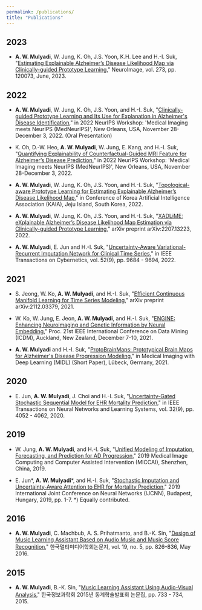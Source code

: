 ```yaml
---
permalink: /publications/
title: "Publications"
---
```

## 2023

- **A. W. Mulyadi**, W. Jung, K. Oh, J.S. Yoon, K.H. Lee and H.-I. Suk, "[Estimating Explainable Alzheimer’s Disease Likelihood Map via Clinically-guided Prototype Learning](https://doi.org/10.1016/j.neuroimage.2023.120073)," NeuroImage, vol. 273, pp. 120073, June, 2023.

## 2022

- **A. W. Mulyadi**, W. Jung, K. Oh, J.S. Yoon, and H.-I. Suk, "[Clinically-guided Prototype Learning and Its Use for Explanation in Alzheimer's Disease Identification](http://www.cse.cuhk.edu.hk/~qdou/public/medneurips2022/22.pdf)," in 2022 NeurIPS Workshop: 'Medical Imaging meets NeurIPS (MedNeurIPS)', New Orleans, USA, November 28-December 3, 2022. (Oral Presentation)

- K. Oh, D.-W. Heo, **A. W. Mulyadi**, W. Jung, E. Kang, and H.-I. Suk, "[Quantifying Explainability of Counterfactual-Guided MRI Feature for Alzheimer’s Disease Prediction](http://www.cse.cuhk.edu.hk/~qdou/public/medneurips2022/80.pdf)," in 2022 NeurIPS Workshop: 'Medical Imaging meets NeurIPS (MedNeurIPS)', New Orleans, USA, November 28-December 3, 2022.

- **A. W. Mulyadi**, W. Jung, K. Oh, J.S. Yoon, and H.-I. Suk, "[Topological-aware Prototype Learning for Estimating Explainable Alzheimer’s Disease Likelihood Map](-)," in Conference of Korea Artificial Intelligence Association (KAIA), Jeju Island, South Korea, 2022.

- **A. W. Mulyadi**, W. Jung, K. Oh, J.S. Yoon, and H.-I. Suk, "[XADLiME: eXplainable Alzheimer’s Disease Likelihood Map Estimation via Clinically-guided Prototype Learning](https://arxiv.org/abs/2207.13223)," arXiv preprint arXiv:2207.13223, 2022.

- **A. W. Mulyadi**, E. Jun and H.-I. Suk, "[Uncertainty-Aware Variational-Recurrent Imputation Network for Clinical Time Series](https://ieeexplore.ieee.org/document/9370004)," in IEEE Transactions on Cybernetics, vol. 52(9), pp. 9684 - 9694, 2022.

## 2021

- S. Jeong, W. Ko, **A. W. Mulyadi**, and H.-I. Suk, "[Efficient Continuous Manifold Learning for Time Series Modeling](https://arxiv.org/abs/2112.03379)," arXiv preprint arXiv:2112.03379, 2021.
  
- W. Ko, W. Jung, E. Jeon, **A. W. Mulyadi**, and H.-I. Suk,  "[ENGINE: Enhancing Neuroimaging and Genetic Information by Neural Embedding](https://ieeexplore.ieee.org/document/9679140)," Proc. 21st IEEE International Conference on Data Mining (ICDM), Auckland, New Zealand, December 7-10, 2021.

- **A. W. Mulyadi** and H.-I. Suk, "[ProtoBrainMaps: Prototypical Brain Maps for Alzheimer's Disease Progression Modeling](https://openreview.net/forum?id=O9EWFKXcXTU)," in Medical Imaging with Deep Learning (MIDL) (Short Paper), Lübeck, Germany, 2021.

## 2020
- E. Jun, **A. W. Mulyadi**, J. Choi and H.-I. Suk, "[Uncertainty-Gated Stochastic Sequential Model for EHR Mortality Prediction](https://ieeexplore.ieee.org/abstract/document/9177349)," in IEEE Transactions on Neural Networks and Learning Systems, vol. 32(9), pp. 4052 - 4062, 2020.

## 2019
- W. Jung, **A. W. Mulyadi**, and H.-I. Suk,  "[Unified Modeling of Imputation, Forecasting, and Prediction for AD Progression](https://link.springer.com/chapter/10.1007/978-3-030-32251-9_19)," 2019 Medical Image Computing and Computer Assisted Intervention (MICCAI), Shenzhen, China, 2019.

- E. Jun\*, **A. W. Mulyadi**\*, and H.-I. Suk, "[Stochastic Imputation and Uncertainty-Aware Attention to EHR for Mortality Prediction](https://ieeexplore.ieee.org/abstract/document/8852132)," 2019 International Joint Conference on Neural Networks (IJCNN), Budapest, Hungary, 2019, pp. 1-7. *) Equally contributed.

## 2016
- **A. W. Mulyadi**, C. Machbub, A. S. Prihatmanto, and B.-K. Sin, "[Design of Music Learning Assistant Based on Audio Music and Music Score Recognition](https://doi.org/10.9717/kmms.2016.19.5.826)," 한국멀티미디어학회논문지, vol. 19, no. 5, pp. 826–836, May 2016.

## 2015
- **A. W. Mulyadi**, B.-K. Sin, "[Music Learning Assistant Using Audio-Visual Analysis](https://www.dbpia.co.kr/Journal/articleDetail?nodeId=NODE06602510)," 한국정보과학회 2015년 동계학술발표회 논문집, pp. 733 - 734, 2015. 
